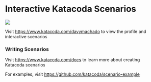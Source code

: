 # Interactive Katacoda Scenarios

[![](http://shields.katacoda.com/katacoda/davymachado/count.svg)](https://www.katacoda.com/davymachado "Get your profile on Katacoda.com")

Visit https://www.katacoda.com/davymachado to view the profile and interactive scenarios

### Writing Scenarios
Visit https://www.katacoda.com/docs to learn more about creating Katacoda scenarios

For examples, visit https://github.com/katacoda/scenario-example
